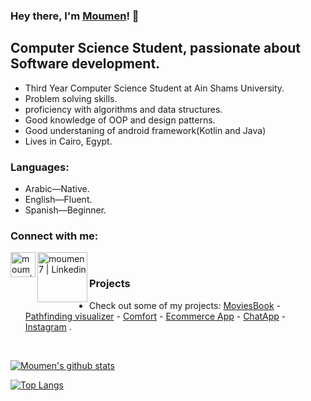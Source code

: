 ### Hey there, I'm [Moumen](https://www.github.com/moumen7)! 👋

## Computer Science Student, passionate about Software development.

-   Third Year Computer Science Student at Ain Shams University.
-   Problem solving skills.
-   proficiency with algorithms and data structures.
-   Good knowledge of OOP and design patterns.
-   Good understaning of android framework(Kotlin and Java)
-   Lives in Cairo, Egypt.

### Languages:

-   Arabic—Native.
-   English—Fluent.
-   Spanish—Beginner.

### Connect with me:

[<img align="left" alt="moumen7 | Linkedin" width="40px" src="https://pngimg.com/uploads/linkedIn/linkedIn_PNG38.png" />](https://www.linkedin.com/in/moumen-hamada/)
[<img align="left" alt="moumen7 | Linkedin" width="80px" src="https://icon-library.com/images/gmail-icon-png-transparent/gmail-icon-png-transparent-11.jpg" />](https://www.linkedin.com/in/moumen-hamada/)

</br>



### Projects

  - Check out some of my projects: [MoviesBook](https://github.com/moumen7/moviesbook) - [Pathfinding visualizer](https://github.com/a7medayman6/Path-Finding-Algorithms-Visualisation) - [Comfort](https://github.com/moumen7/Comfort) - [Ecommerce App](https://github.com/moumen7/Ecommerce-Android-app) - [ChatApp](https://github.com/moumen7/chat-app) - [Instagram](https://github.com/moumen7/insta-app) .


<br />

[![Moumen's github stats](https://github-readme-stats.vercel.app/api?username=moumen7&hide=stars&show_icons=true&theme=radical&include_all_commits=true&count_private=true)](https://github.com/moumen7?tab=repositories)

[![Top Langs](https://github-readme-stats.vercel.app/api/top-langs/?username=moumen7&layout=compact&theme=radical)](https://github.com/moumen7?tab=repositories)

<!--
**moumen7/a7medayman6** is a ✨ _special_ ✨ repository because its `README.md` (this file) appears on your GitHub profile.

Here are some ideas to get you started:

- 🔭 I’m currently working on ...
- 🌱 I’m currently learning ...
- 👯 I’m looking to collaborate on ...
- 🤔 I’m looking for help with ...
- 💬 Ask me about ...
- 📫 How to reach me: ...
- 😄 Pronouns: ...
- ⚡ Fun fact: ...
-->
